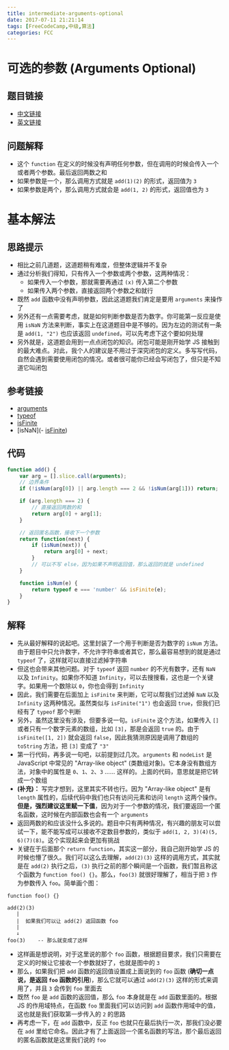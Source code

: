 ```yaml
---
title: intermediate-arguments-optional
date: 2017-07-11 21:21:14
tags: [FreeCodeCamp,中级,算法]
categories: FCC
---
```


# 可选的参数 (Arguments Optional)

## 题目链接
- [中文链接](https://freecodecamp.cn/challenges/arguments-optional)
- [英文链接](https://freecodecamp.com/challenges/arguments-optional)

## 问题解释
- 这个 `function` 在定义的时候没有声明任何参数，但在调用的时候会传入一个或者两个参数。最后返回两数之和
- 如果参数是一个，那么调用方式就是 `add(1)(2)` 的形式，返回值为 `3`
- 如果参数是两个，那么调用方式就会是 `add(1, 2)` 的形式，返回值也为 `3`

<!--more-->

# 基本解法
## 思路提示
- 相比之前几道题，这道题稍有难度，但整体逻辑并不复杂
- 通过分析我们得知，只有传入一个参数或两个参数，这两种情况：
    - 如果传入一个参数，那就需要再通过 `(x)` 传入第二个参数
    - 如果传入两个参数，直接返回两个参数之和就行
- 既然 `add` 函数中没有声明参数，因此这道题我们肯定是要用 `arguments` 来操作了
- 另外还有一点需要考虑，就是如何判断参数是否为数字。你可能第一反应是使用 `isNaN` 方法来判断，事实上在这道题目中是不够的。因为左边的测试有一条是 `add(1, "2")` 也应该返回 `undefined`，可以先考虑下这个要如何处理
- 另外就是，这道题会用到一点点闭包的知识。闭包可能是刚开始学 JS 接触到的最大难点。对此，我个人的建议是不用过于深究闭包的定义。多写写代码，自然会遇到需要使用闭包的情况。或者很可能你已经会写闭包了，但只是不知道它叫闭包

## 参考链接
- [arguments](https://developer.mozilla.org/zh-CN/docs/Web/JavaScript/Reference/Functions/arguments)
- [typeof](https://developer.mozilla.org/zh-CN/docs/Web/JavaScript/Reference/Operators/typeof)
- [isFinite](https://developer.mozilla.org/zh-CN/docs/Web/JavaScript/Reference/Global_Objects/isFinite)
- [isNaN](- [isFinite](https://developer.mozilla.org/zh-CN/docs/Web/JavaScript/Reference/Global_Objects/isNaN))

## 代码
```js
function add() {
    var arg = [].slice.call(arguments);
    // 边界条件
    if (!isNum(arg[0]) || arg.length === 2 && !isNum(arg[1])) return;

    if (arg.length === 2) {
        // 直接返回两数的和
        return arg[0] + arg[1];
    }

    // 返回匿名函数，接收下一个参数
    return function(next) {
        if (isNum(next)) {
            return arg[0] + next;
        }
        // 可以不写 else，因为如果不声明返回值，那么返回的就是 undefined
    }

    function isNum(e) {
        return typeof e === 'number' && isFinite(e);
    }
}
```

## 解释
- 先从最好解释的说起吧。这里封装了一个用于判断是否为数字的 `isNum` 方法。由于题目中只允许数字，不允许字符串或者其它，那么最容易想到的就是通过 `typeof` 了，这样就可以直接过滤掉字符串
- 但这也会带来其他问题。对于 `typeof` 返回 `number` 的不光有数字，还有 `NaN` 以及 `Infinity`。如果你不知道 `Infinity`，可以去搜搜看，这也是一个关键字。如果用一个数除以 `0`，你也会得到 `Infinity`
- 因此，我们需要在后面加上 `isFinite` 来判断，它可以帮我们过滤掉 `NaN` 以及 `Infinity` 这两种情况。虽然类似与 `isFinite("1")` 也会返回 `true`，但我们已经有了 `typeof` 那个判断
- 另外，虽然这里没有涉及，但要多说一句。`isFinite` 这个方法，如果传入 `[]` 或者只有一个数字元素的数组，比如 `[3]`，那是会返回 `true` 的。由于 `isFinite([1, 2])` 就会返回 `false`，因此我猜测原因是调用了数组的 `toString` 方法，把 `[3]` 变成了 `"3"`
- 第一行代码，再多说一句吧，以前提到过几次。`arguments` 和 `nodeList` 是 JavaScript 中常见的 "Array-like object" (类数组对象)。它本身没有数组方法，对象中的属性是 `0`、`1`、`2`、`3` …… 这样的。上面的代码，意思就是把它转成一个数组
- **(补充)：** 写完才想到，这里其实不转也行。因为 "Array-like object" 是有 `length` 属性的，后续代码中我们也只有访问元素和访问 `length` 这两个操作。**但是，强烈建议这里赋一下值**，因为对于一个参数的情况，我们要返回一个匿名函数，这时候在内部函数也会有一个 `arguments`
- 返回两数的和应该没什么多说的。题目中只有两种情况，有兴趣的朋友可以尝试一下，能不能写成可以接收不定数目参数的，类似于 `add(1, 2, 3)(4)(5, 6)(7)(8)`。这个实现起来会更加有挑战
- 关键在于后面那个 `return function`，其实这一部分，我自己刚开始学 JS 的时候也懵了很久。我们可以这么去理解，`add(2)(3)` 这样的调用方式，其实就是在 `add(2)` 执行之后，`(3)` 执行之前的那个瞬间是一个函数，我们暂且称这个函数为 `function foo() {}`。那么，`foo(3)` 就很好理解了，相当于把 `3` 作为参数传入 `foo`。简单画个图：

```
function foo() {}

add(2)(3)    
   |
   |  如果我们可以让 add(2) 返回函数 foo
   |
   ↓
foo(3)    -- 那么就变成了这样
```

- 这样画是想说明，对于这里说的那个 `foo` 函数，根据题目要求，我们只需要在定义的时候让它接收一个参数就好了，也就是图中的 `3`
- 那么，如果我们把 `add` 函数的返回值设置成上面说到的 `foo` 函数 (**确切一点说，是返回 `foo` 函数的引用**)，那么它就可以通过 `add(2)(3)` 这样的形式来调用了，并且 `3` 会传到 `foo` 里面去
- 既然 `foo` 是 `add` 函数的返回值，那么 `foo` 本身就是在 `add` 函数里面的。根据 JS 的作用域特点，在函数 `foo` 里面我们可以访问到 `add` 函数作用域中的值，这也就是我们获取第一步传入的 `2` 的思路
- 再考虑一下，在 `add` 函数中，反正 `foo` 也就只在最后执行一次，那我们没必要在 `add` 里给它命名。因此才有了上面返回一个匿名函数的写法，那个最后返回的匿名函数就是这里我们说的 `foo`